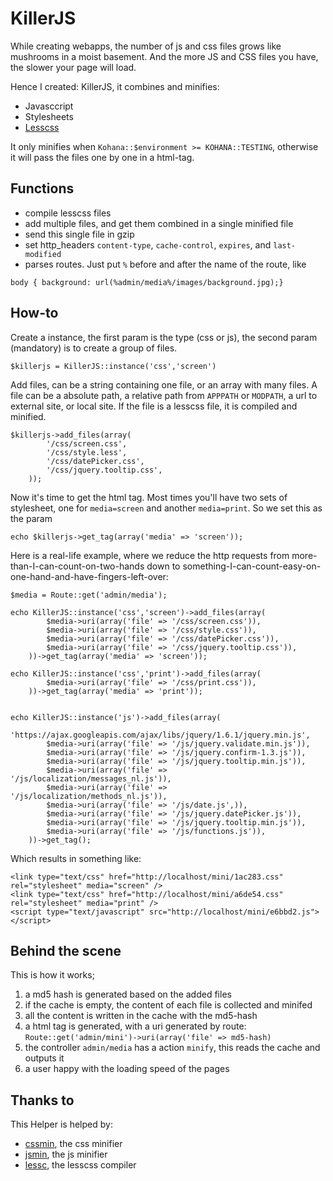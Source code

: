 KillerJS
=========

While creating webapps, the number of js and css files grows like mushrooms in a moist basement. And the more JS and CSS files you have, the slower your page will load. 

Hence I created: KillerJS, it combines and minifies:

* Javasccript
* Stylesheets
* [Lesscss](http://lesscss.org/)

It only minifies when `Kohana::$environment >= KOHANA::TESTING`, otherwise it will pass the files one by one in a html-tag.

Functions
-------------

* compile lesscss files
* add multiple files, and get them combined in a single minified file
* send this single file in gzip
* set http_headers `content-type`, `cache-control`, `expires`, and `last-modified`
* parses routes. Just put `%` before and after the name of the route, like
~~~
body { background: url(%admin/media%/images/background.jpg);}
~~~

How-to
----------------------

Create a instance, the first param is the type (css or js), the second param (mandatory) is to create a group of files.

	$killerjs = KillerJS::instance('css','screen')

Add files, can be a string containing one file, or an array with many files. A file can be a absolute path, a relative path from `APPPATH` or `MODPATH`, a url to external site, or local site.
If the file is a lesscss file, it is compiled and minified.

	$killerjs->add_files(array(
			'/css/screen.css',
			'/css/style.less',
			'/css/datePicker.css',
			'/css/jquery.tooltip.css',
		));
  
Now it's time to get the html tag. Most times you'll have two sets of stylesheet, one for `media=screen` and another `media=print`. So we set this as the param

	echo $killerjs->get_tag(array('media' => 'screen'));
	
Here is a real-life example, where we reduce the http requests from more-than-I-can-count-on-two-hands  down to something-I-can-count-easy-on-one-hand-and-have-fingers-left-over:

	$media = Route::get('admin/media');
    
    echo KillerJS::instance('css','screen')->add_files(array(
	    	$media->uri(array('file' => '/css/screen.css')),
	    	$media->uri(array('file' => '/css/style.css')),
	    	$media->uri(array('file' => '/css/datePicker.css')),
	    	$media->uri(array('file' => '/css/jquery.tooltip.css')),
    	))->get_tag(array('media' => 'screen'));
    	
    echo KillerJS::instance('css','print')->add_files(array(
	    	$media->uri(array('file' => '/css/print.css')),
    	))->get_tag(array('media' => 'print'));

     
    echo KillerJS::instance('js')->add_files(array(
	    	'https://ajax.googleapis.com/ajax/libs/jquery/1.6.1/jquery.min.js',
	    	$media->uri(array('file' => '/js/jquery.validate.min.js')),
	    	$media->uri(array('file' => '/js/jquery.confirm-1.3.js')),
	    	$media->uri(array('file' => '/js/jquery.tooltip.min.js')),
	    	$media->uri(array('file' => '/js/localization/messages_nl.js')),
	    	$media->uri(array('file' => '/js/localization/methods_nl.js')),
	    	$media->uri(array('file' => '/js/date.js',)),
	    	$media->uri(array('file' => '/js/jquery.datePicker.js')),
	    	$media->uri(array('file' => '/js/jquery.tooltip.min.js')),
	    	$media->uri(array('file' => '/js/functions.js')),  	
    	))->get_tag();
    	
Which results in something like:

	<link type="text/css" href="http://localhost/mini/1ac283.css" rel="stylesheet" media="screen" />
	<link type="text/css" href="http://localhost/mini/a6de54.css" rel="stylesheet" media="print" />
	<script type="text/javascript" src="http://localhost/mini/e6bbd2.js"></script>


Behind the scene
------------

This is how it works;

1. a md5 hash is generated based on the added files
2. if the cache is empty, the content of each file is collected and minifed
3. all the content is written in the cache with the md5-hash
4. a html tag is generated, with a uri generated by route: `Route::get('admin/mini')->uri(array('file' => md5-hash)`
5. the controller `admin/media` has a action `minify`, this reads the cache and outputs it
6. a user happy with the loading speed of the pages

Thanks to
----------------
This Helper is helped by:

* [cssmin](http://code.google.com/p/cssmin/), the css minifier
* [jsmin](https://github.com/rgrove/jsmin-php/), the js minifier
* [lessc](http://leafo.net/lessphp/), the lesscss compiler
